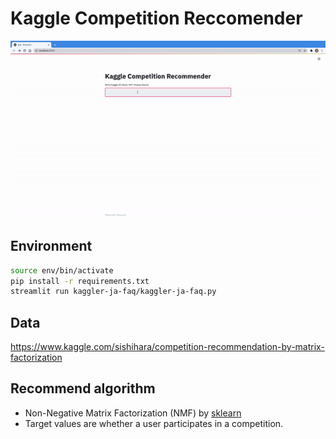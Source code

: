 # Kaggle Competition Reccomender

![demo](demo.gif)

## Environment

```bash
source env/bin/activate
pip install -r requirements.txt
streamlit run kaggler-ja-faq/kaggler-ja-faq.py
```

## Data

https://www.kaggle.com/sishihara/competition-recommendation-by-matrix-factorization

## Recommend algorithm

- Non-Negative Matrix Factorization (NMF) by [sklearn](https://scikit-learn.org/stable/modules/generated/sklearn.decomposition.NMF.html)
- Target values are whether a user participates in a competition.
